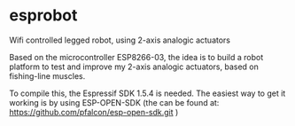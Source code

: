 # esprobot
Wifi controlled legged robot, using 2-axis analogic actuators

Based on the microcontroller ESP8266-03, the idea is to build a robot platform to test and improve my 2-axis analogic actuators, based on fishing-line muscles.

To compile this, the Espressif SDK 1.5.4 is needed. The easiest way to get it working is by using ESP-OPEN-SDK (the can be found at: https://github.com/pfalcon/esp-open-sdk.git )
